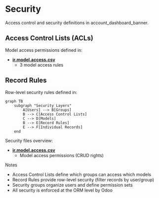 # Security

Access control and security definitions in account_dashboard_banner.

## Access Control Lists (ACLs)

Model access permissions defined in:
- **[ir.model.access.csv](../account_dashboard_banner/security/ir.model.access.csv)**
  - 3 model access rules

## Record Rules

Row-level security rules defined in:

```mermaid
graph TB
    subgraph "Security Layers"
        A[Users] --> B[Groups]
        B --> C[Access Control Lists]
        C --> D[Models]
        B --> E[Record Rules]
        E --> F[Individual Records]
    end
```

Security files overview:
- **[ir.model.access.csv](../account_dashboard_banner/security/ir.model.access.csv)**
  - Model access permissions (CRUD rights)

Notes
- Access Control Lists define which groups can access which models
- Record Rules provide row-level security (filter records by user/group)
- Security groups organize users and define permission sets
- All security is enforced at the ORM level by Odoo
